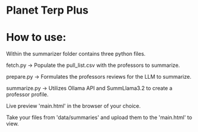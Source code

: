 # Planet Terp Plus

# How to use: 

Within the summarizer folder contains three python files.

fetch.py     -> Populate the pull_list.csv with the professors to summarize.

prepare.py   -> Formulates the professors reviews for the LLM to summarize.

summarize.py -> Utilizes Ollama API and SummLlama3.2 to create a professor profile.

Live preview 'main.html' in the browser of your choice.

Take your files from 'data/summaries' and upload them to the 'main.html' to view.
